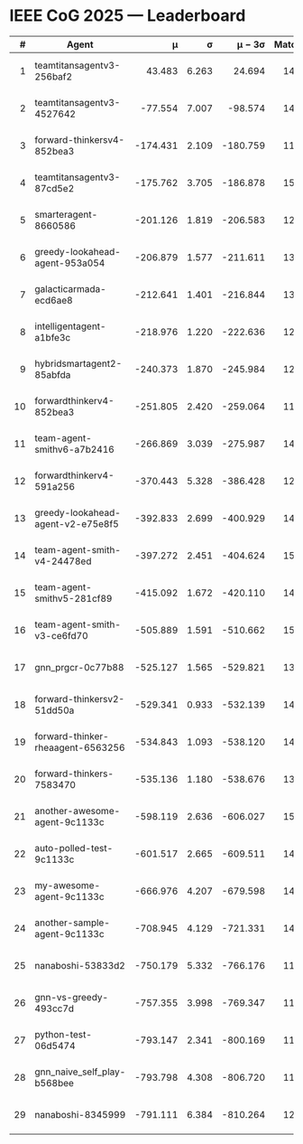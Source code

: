 # IEEE CoG 2025 — Leaderboard

| # | Agent | μ | σ | μ − 3σ | Matches | Updated |
|---:|---|---:|---:|---:|---:|---|
| 1 | teamtitansagentv3-256baf2 | 43.483 | 6.263 | 24.694 | 14916 | 2025-08-22 09:33 |
| 2 | teamtitansagentv3-4527642 | -77.554 | 7.007 | -98.574 | 14210 | 2025-08-22 09:33 |
| 3 | forward-thinkersv4-852bea3 | -174.431 | 2.109 | -180.759 | 11478 | 2025-08-22 09:33 |
| 4 | teamtitansagentv3-87cd5e2 | -175.762 | 3.705 | -186.878 | 15446 | 2025-08-22 09:33 |
| 5 | smarteragent-8660586 | -201.126 | 1.819 | -206.583 | 12245 | 2025-08-22 09:33 |
| 6 | greedy-lookahead-agent-953a054 | -206.879 | 1.577 | -211.611 | 13972 | 2025-08-22 09:33 |
| 7 | galacticarmada-ecd6ae8 | -212.641 | 1.401 | -216.844 | 13740 | 2025-08-22 09:33 |
| 8 | intelligentagent-a1bfe3c | -218.976 | 1.220 | -222.636 | 12401 | 2025-08-22 09:33 |
| 9 | hybridsmartagent2-85abfda | -240.373 | 1.870 | -245.984 | 12949 | 2025-08-22 09:33 |
| 10 | forwardthinkerv4-852bea3 | -251.805 | 2.420 | -259.064 | 11842 | 2025-08-22 09:33 |
| 11 | team-agent-smithv6-a7b2416 | -266.869 | 3.039 | -275.987 | 14260 | 2025-08-22 09:33 |
| 12 | forwardthinkerv4-591a256 | -370.443 | 5.328 | -386.428 | 12013 | 2025-08-22 09:33 |
| 13 | greedy-lookahead-agent-v2-e75e8f5 | -392.833 | 2.699 | -400.929 | 14332 | 2025-08-22 09:33 |
| 14 | team-agent-smith-v4-24478ed | -397.272 | 2.451 | -404.624 | 15042 | 2025-08-22 09:33 |
| 15 | team-agent-smithv5-281cf89 | -415.092 | 1.672 | -420.110 | 14500 | 2025-08-22 09:33 |
| 16 | team-agent-smith-v3-ce6fd70 | -505.889 | 1.591 | -510.662 | 15842 | 2025-08-22 09:33 |
| 17 | gnn_prgcr-0c77b88 | -525.127 | 1.565 | -529.821 | 13040 | 2025-08-22 09:33 |
| 18 | forward-thinkersv2-51dd50a | -529.341 | 0.933 | -532.139 | 14308 | 2025-08-22 09:33 |
| 19 | forward-thinker-rheaagent-6563256 | -534.843 | 1.093 | -538.120 | 14008 | 2025-08-22 09:33 |
| 20 | forward-thinkers-7583470 | -535.136 | 1.180 | -538.676 | 13560 | 2025-08-22 09:33 |
| 21 | another-awesome-agent-9c1133c | -598.119 | 2.636 | -606.027 | 15380 | 2025-08-22 09:33 |
| 22 | auto-polled-test-9c1133c | -601.517 | 2.665 | -609.511 | 14480 | 2025-08-22 09:33 |
| 23 | my-awesome-agent-9c1133c | -666.976 | 4.207 | -679.598 | 14520 | 2025-08-22 09:33 |
| 24 | another-sample-agent-9c1133c | -708.945 | 4.129 | -721.331 | 14540 | 2025-08-22 09:33 |
| 25 | nanaboshi-53833d2 | -750.179 | 5.332 | -766.176 | 11180 | 2025-08-22 09:33 |
| 26 | gnn-vs-greedy-493cc7d | -757.355 | 3.998 | -769.347 | 11900 | 2025-08-22 09:33 |
| 27 | python-test-06d5474 | -793.147 | 2.341 | -800.169 | 11970 | 2025-08-22 09:33 |
| 28 | gnn_naive_self_play-b568bee | -793.798 | 4.308 | -806.720 | 11480 | 2025-08-22 09:33 |
| 29 | nanaboshi-8345999 | -791.111 | 6.384 | -810.264 | 12270 | 2025-08-22 09:33 |

